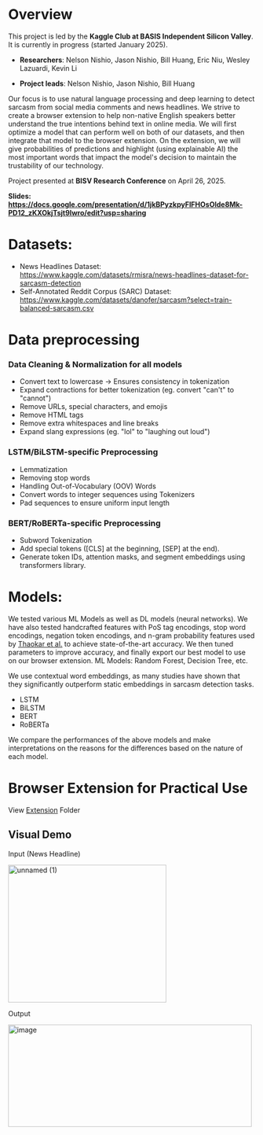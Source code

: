 # Overview
This project is led by the **Kaggle Club at BASIS Independent Silicon Valley**. It is currently in progress (started January 2025).

- **Researchers**: Nelson Nishio, Jason Nishio, Bill Huang, Eric Niu, Wesley Lazuardi, Kevin Li

- **Project leads**: Nelson Nishio, Jason Nishio, Bill Huang

Our focus is to use natural language processing and deep learning to detect sarcasm from social media comments and news headlines. We strive to create a browser extension to help non-native English speakers better understand the true intentions behind text in online media. We will first optimize a model that can perform well on both of our datasets, and then integrate that model to the browser extension. On the extension, we will give probabilities of predictions and highlight (using explainable AI) the most important words that impact the model's decision to maintain the trustability of our technology.

Project presented at **BISV Research Conference** on April 26, 2025.

**Slides: https://docs.google.com/presentation/d/1jkBPyzkpyFIFHOsOlde8Mk-PD12_zKXOkjTsjt9Iwro/edit?usp=sharing**

# Datasets:
- News Headlines Dataset: https://www.kaggle.com/datasets/rmisra/news-headlines-dataset-for-sarcasm-detection
- Self-Annotated Reddit Corpus (SARC) Dataset: https://www.kaggle.com/datasets/danofer/sarcasm?select=train-balanced-sarcasm.csv

# Data preprocessing
### Data Cleaning & Normalization for all models
  - Convert text to lowercase → Ensures consistency in tokenization
  - Expand contractions for better tokenization (eg. convert "can't" to "cannot")
  - Remove URLs, special characters, and emojis
  - Remove HTML tags
  - Remove extra whitespaces and line breaks
  - Expand slang expressions (eg. "lol" to "laughing out loud")

### LSTM/BiLSTM-specific Preprocessing
  - Lemmatization
  - Removing stop words
  - Handling Out-of-Vocabulary (OOV) Words
  - Convert words to integer sequences using Tokenizers
  - Pad sequences to ensure uniform input length
### BERT/RoBERTa-specific Preprocessing
  - Subword Tokenization
  - Add special tokens ([CLS] at the beginning, [SEP] at the end).
  - Generate token IDs, attention masks, and segment embeddings using transformers library.

# Models:
We tested various ML Models as well as DL models (neural networks). We have also tested handcrafted features with PoS tag encodings, stop word encodings, negation token encodings, and n-gram probability features used by [Thaokar et al.](https://doi.org/10.1007/s42979-023-02506-5) to achieve state-of-the-art accuracy. We then tuned parameters to improve accuracy, and finally export our best model to use on our browser extension.
ML Models: Random Forest, Decision Tree, etc.

We use contextual word embeddings, as many studies have shown that they significantly outperform static embeddings in sarcasm detection tasks.
- LSTM
- BiLSTM
- BERT
- RoBERTa

We compare the performances of the above models and make interpretations on the reasons for the differences based on the nature of each model.

# Browser Extension for Practical Use
View [Extension](https://github.com/nknishio/Sarcasm-Detection/tree/main/Extension) Folder
## Visual Demo
Input (News Headline)

<img width="322" height="280" alt="unnamed (1)" src="https://github.com/user-attachments/assets/ee460a08-4965-4f2c-8782-e0da2335f183" />

Output

<img width="496" height="208" alt="image" src="https://github.com/user-attachments/assets/fe5c442e-7c91-47f7-ad6d-6cb384a1d389" />

